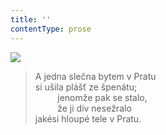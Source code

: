 ```yaml
---
title: ''
contentType: prose
---
```


![](../Images/111.jpg)

> A jedna slečna bytem v Pratu  
> si ušila plášť ze špenátu;  
>          jenomže pak se stalo,  
>          že ji div nesežralo  
> jakési hloupé tele v Pratu.
